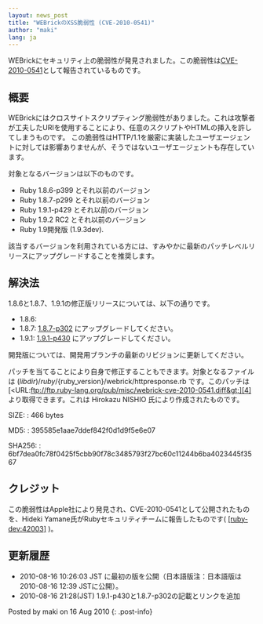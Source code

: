 ```yaml
---
layout: news_post
title: "WEBrickのXSS脆弱性 (CVE-2010-0541)"
author: "maki"
lang: ja
---
```


WEBrickにセキュリティ上の脆弱性が発見されました。この脆弱性は[CVE-2010-0541][1]として報告されているものです。

## 概要

WEBrickにはクロスサイトスクリプティング脆弱性がありました。これは攻撃者が工夫したURIを使用することにより、任意のスクリプトやHTMLの挿入を許してしまうものです。
この脆弱性はHTTP/1.1を厳密に実装したユーザエージェントに対しては影響ありませんが、そうではないユーザエージェントも存在しています。

対象となるバージョンは以下のものです。

* Ruby 1.8.6-p399 とそれ以前のバージョン
* Ruby 1.8.7-p299 とそれ以前のバージョン
* Ruby 1.9.1-p429 とそれ以前のバージョン
* Ruby 1.9.2 RC2 とそれ以前のバージョン
* Ruby 1.9開発版 (1.9.3dev).

該当するバージョンを利用されている方には、すみやかに最新のパッチレベルリリースにアップグレードすることを推奨します。

## 解決法

1\.8.6と1.8.7、1.9.1の修正版リリースについては、以下の通りです。

* 1\.8.6:
* 1\.8.7: [1.8.7-p302][2] にアップグレードしてください。
* 1\.9.1: [1.9.1-p430][3] にアップグレードしてください。

開発版については、開発用ブランチの最新のリビジョンに更新してください。

パッチを当てることにより自身で修正することもできます。対象となるファイルは
$(libdir)/ruby/$\{ruby\_version}/webrick/httpresponse.rb です。このパッチは
[&lt;URL:ftp://ftp.ruby-lang.org/pub/misc/webrick-cve-2010-0541.diff&gt;][4]
より取得できます。これは Hirokazu NISHIO 氏により作成されたものです。

SIZE:
: 466 bytes

MD5:
: 395585e1aae7ddef842f0d1d9f5e6e07

SHA256:
: 6bf7dea0fc78f0425f5cbb90f78c3485793f27bc60c11244b6ba4023445f3567

## クレジット

この脆弱性はApple社により発見され、CVE-2010-0541として公開されたものを、Hideki
Yamane氏がRubyセキュリティチームに報告したものです( [\[ruby-dev:42003\]][5] )。

## 更新履歴

* 2010-08-16 10:26:03 JST に最初の版を公開（日本語版注：日本語版は2010-08-16 12:39 JSTに公開）。
* 2010-08-16 21:28(JST) 1.9.1-p430と1.8.7-p302の記載とリンクを追加

Posted by maki on 16 Aug 2010
{: .post-info}



[1]: http://cve.mitre.org/cgi-bin/cvename.cgi?name=CVE-2010-0541 
[2]: /ja/news/2010/08/16/ruby-1-8-7-p302-is-released/ 
[3]: /ja/news/2010/08/16/ruby-1-9-1-p430-is-released/ 
[4]: ftp://ftp.ruby-lang.org/pub/misc/webrick-cve-2010-0541.diff 
[5]: http://blade.nagaokaut.ac.jp/cgi-bin/scat.rb/ruby/ruby-dev/42003 

